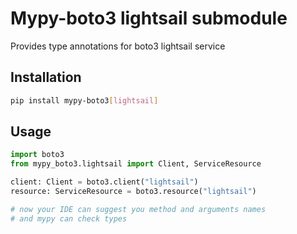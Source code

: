 # Mypy-boto3 lightsail submodule

Provides type annotations for boto3 lightsail service

## Installation

```bash
pip install mypy-boto3[lightsail]
```

## Usage

```python
import boto3
from mypy_boto3.lightsail import Client, ServiceResource

client: Client = boto3.client("lightsail")
resource: ServiceResource = boto3.resource("lightsail")

# now your IDE can suggest you method and arguments names
# and mypy can check types
```

